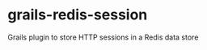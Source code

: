 grails-redis-session
====================

Grails plugin to store HTTP sessions in a Redis data store
